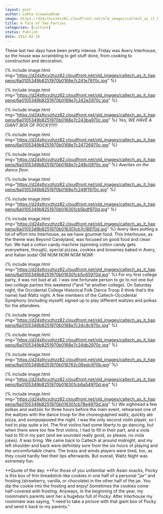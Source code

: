 ```yaml
---
layout: post
author: Lekha Viswanadham
image: https://d24slhcvzhzz82.cloudfront.net/old_images/caltech_as_it_happens/6a0105349b8251970b0168e7c23f07970c.jpg
title: A Tale of Two Parties 
categories: [culture]
status: Publish
date: 2012-02-26
---
```


These last two days have been pretty intense. Friday was Avery Interhouse, so the house was scrambling to get stuff done, from cooking to construction and decoration.


{% include image.html img="https://d24slhcvzhzz82.cloudfront.net/old_images/caltech_as_it_happens/6a0105349b8251970b0168e7c241e7970c.jpg" %}

{% include image.html img="https://d24slhcvzhzz82.cloudfront.net/old_images/caltech_as_it_happens/6a0105349b8251970b0168e7c242e2970c.jpg" %}

{% include image.html img="https://d24slhcvzhzz82.cloudfront.net/old_images/caltech_as_it_happens/6a0105349b8251970b0168e7c243ba970c.jpg" %}
*Yes, WE HAVE A GIANT BOX OF POCKY!!!!!*


{% include image.html img="https://d24slhcvzhzz82.cloudfront.net/old_images/caltech_as_it_happens/6a0105349b8251970b0168e7c24726970c.jpg" %}

{% include image.html img="https://d24slhcvzhzz82.cloudfront.net/old_images/caltech_as_it_happens/6a0105349b8251970b0168e7c248c0970c.jpg" %}
*Averites on the dance floor.*


{% include image.html img="https://d24slhcvzhzz82.cloudfront.net/old_images/caltech_as_it_happens/6a0105349b8251970b0168e7c249f1970c.jpg" %}

{% include image.html img="https://d24slhcvzhzz82.cloudfront.net/old_images/caltech_as_it_happens/6a0105349b8251970b016301cb5bdf970d.jpg" %}

{% include image.html img="https://d24slhcvzhzz82.cloudfront.net/old_images/caltech_as_it_happens/6a0105349b8251970b016301cb7c18970d.jpg" %}
Avery likes putting a lot of effort into Interhouse, as we have gourmet food. This Interhouse, as the theme was Beyond Candyland, was focused on good food and clean fun. We had a cotton candy machine (spinning cotton candy gets everywhere, though), special pizzas, cookies and brownies baked in Avery, and Italian soda! OM NOM NOM NOM NOM!


{% include image.html img="https://d24slhcvzhzz82.cloudfront.net/old_images/caltech_as_it_happens/6a0105349b8251970b016301cb5c65970d.jpg" %}
For my first college party, it was not bad at all. I was one fortunate person to go to not one but *two* college parties this weekend (*and *at another college). On Saturday night, the Occidental College Historical Folk Dance Troop (I think that’s the name) had Waltz night. A few members of the Caltech-Occidental Symphony (including myself) signed up to play different waltzes and polkas for the attendees.


{% include image.html img="https://d24slhcvzhzz82.cloudfront.net/old_images/caltech_as_it_happens/6a0105349b8251970b0168e7c24c9c970c.jpg" %}

{% include image.html img="https://d24slhcvzhzz82.cloudfront.net/old_images/caltech_as_it_happens/6a0105349b8251970b0168e7c24db2970c.jpg" %}

{% include image.html img="https://d24slhcvzhzz82.cloudfront.net/old_images/caltech_as_it_happens/6a0105349b8251970b016762c06edc970b.jpg" %}

{% include image.html img="https://d24slhcvzhzz82.cloudfront.net/old_images/caltech_as_it_happens/6a0105349b8251970b016301cb6a54970d.jpg" %}

{% include image.html img="https://d24slhcvzhzz82.cloudfront.net/old_images/caltech_as_it_happens/6a0105349b8251970b016301cb78e4970d.jpg" %}
We sightread a few polkas and waltzes for three hours before the main event, rehearsed one of the waltzes with the dance troop for the choreographed waltz, quickly ate pizza, and *oompaapaa*ed the night. I was the only second violin player, so I had to play quite a lot. The first violins had some liberty to go dancing, but when there were too few first violins, I had to fill in their part, and a viola had to fill in my part (and we sounded really good, so please, no viola jokes). It was tiring. We came back to Caltech at around midnight, and my left shoulder and back were definitely sore from the six hours of playing and the uncomfortable chairs. The brass and winds players were tired, too, as they could hardly feel their lips afterwards. But overall, Waltz Night was extremely fun.

**Quote of the day: **For those of you unfamiliar with Asian snacks, Pocky is this box of thin breadstick-like cookies in one half of a personal "jar" and frosting (strawberry, vanilla, or chocolate) in the other half of the jar. You dip the cookie into the frosting and enjoy! Sometimes the cookies come half-covered with frosting. Anyways, in the beginning of the year, my roommate’s parents sent her a hugebox full of Pocky. After Interhouse my roommate was saying, “I need to take a picture with that giant box of Pocky and send it back to my parents.”
